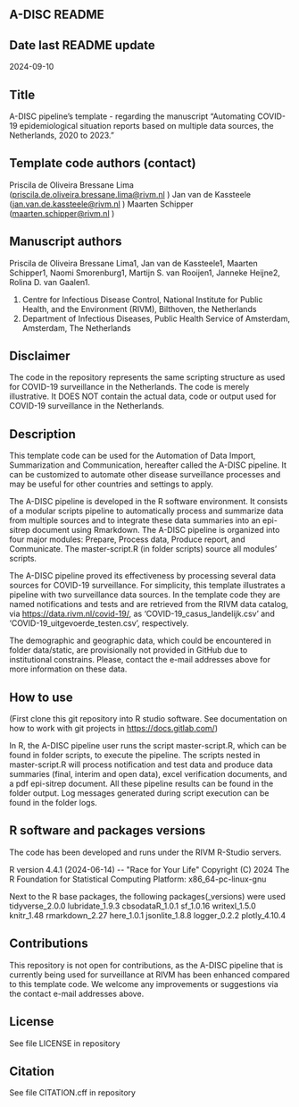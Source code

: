 ## A-DISC README

## Date last README update
2024-09-10

## Title
A-DISC pipeline’s template - regarding the manuscript “Automating COVID-19 epidemiological situation reports based on multiple data sources, the Netherlands, 2020 to 2023.”

## Template code authors (contact) 
Priscila de Oliveira Bressane Lima (priscila.de.oliveira.bressane.lima@rivm.nl ) 
Jan van de Kassteele (jan.van.de.kassteele@rivm.nl ) 
Maarten Schipper (maarten.schipper@rivm.nl )

## Manuscript authors 
Priscila de Oliveira Bressane Lima1, Jan van de Kassteele1, Maarten Schipper1, Naomi Smorenburg1, Martijn S. van Rooijen1, Janneke Heijne2, Rolina D. van Gaalen1. 
1.	Centre for Infectious Disease Control, National Institute for Public Health, and the Environment (RIVM), Bilthoven, the Netherlands 
2.	Department of Infectious Diseases, Public Health Service of Amsterdam, Amsterdam, The Netherlands

## Disclaimer
The code in the repository represents the same scripting structure as used for COVID-19 surveillance in the Netherlands. The code is merely illustrative. It DOES NOT contain the actual data, code or output used for COVID-19 surveillance in the Netherlands.  

## Description
This template code can be used for the Automation of Data Import, Summarization and Communication, hereafter called the A-DISC pipeline. It can be customized to automate other disease surveillance processes and may be useful for other countries and settings to apply.

The A-DISC pipeline is developed in the R software environment. It consists of a modular scripts pipeline to automatically process and summarize data from multiple sources and to integrate these data summaries into an epi-sitrep document using Rmarkdown. The A-DISC pipeline is organized into four major modules: Prepare, Process data, Produce report, and Communicate. The master-script.R (in folder scripts) source all modules’ scripts.

The A-DISC pipeline proved its effectiveness by processing several data sources for COVID-19 surveillance. For simplicity, this template illustrates a pipeline with two surveillance data sources. In the template code they are named notifications and tests and are retrieved from the RIVM data catalog, via https://data.rivm.nl/covid-19/, as ‘COVID-19_casus_landelijk.csv’ and ‘COVID-19_uitgevoerde_testen.csv’, respectively. 

The demographic and geographic data, which could be encountered in folder data/static, are provisionally not provided in GitHub due to institutional constrains. Please, contact the e-mail addresses above for more information on these data.

## How to use
(First clone this git repository into R studio software. See documentation on how to work with git projects in https://docs.gitlab.com/)

In R, the A-DISC pipeline user runs the script master-script.R, which can be found in folder scripts, to execute the pipeline. The scripts nested in master-script.R will process notification and test data and produce data summaries (final, interim and open data), excel verification documents, and a pdf epi-sitrep document. All these pipeline results can be found in the folder output. Log messages generated during script execution can be found in the folder logs. 

## R software and packages versions
The code has been developed and runs under the RIVM R-Studio servers.

R version 4.4.1 (2024-06-14) -- "Race for Your Life"
Copyright (C) 2024 The R Foundation for Statistical Computing
Platform: x86_64-pc-linux-gnu

Next to the R base packages, the following packages(_versions) were used
tidyverse_2.0.0
lubridate_1.9.3
cbsodataR_1.0.1
sf_1.0.16
writexl_1.5.0
knitr_1.48
rmarkdown_2.27
here_1.0.1
jsonlite_1.8.8
logger_0.2.2
plotly_4.10.4


## Contributions
This repository is not open for contributions, as the A-DISC pipeline that is currently being used for surveillance at RIVM has been enhanced compared to this template code. We welcome any improvements or suggestions via the contact e-mail addresses above.

## License
See file LICENSE in repository

## Citation
See file CITATION.cff in repository

